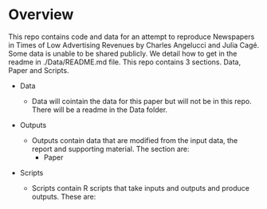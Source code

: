 # Overview

This repo contains code and data for an attempt to reproduce Newspapers in Times of Low Advertising Revenues by Charles Angelucci and Julia Cagé. Some data is unable to be shared publicly. We detail how to get in the readme in ./Data/README.md file. This repo contains 3 sections. Data, Paper and Scripts.


- Data
    - Data will cointain the data for this paper but will not be in this repo. There will be a readme in the Data folder.
    
- Outputs
    - Outputs contain data that are modified from the input data, the report and supporting material. The section are: 
        - Paper

- Scripts
    - Scripts contain R scripts that take inputs and outputs and produce outputs. These are:
    












